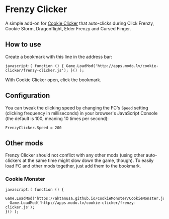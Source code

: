 # Frenzy Clicker

A simple add-on for [Cookie Clicker](http://orteil.dashnet.org/cookieclicker/) that auto-clicks during Click Frenzy, Cookie Storm, Dragonflight, Elder Frenzy and Cursed Finger.

## How to use

Create a bookmark with this line in the address bar:

    javascript:( function () { Game.LoadMod('http://apps.modo.lv/cookie-clicker/frenzy-clicker.js'); }() );

With Cookie Clicker open, click the bookmark.

## Configuration
You can tweak the clicking speed by changing the FC's `Speed` setting (clicking frequency in milliseconds) in your browser's JavaScript Console (the default is 100, meaning 10 times per second):

    FrenzyClicker.Speed = 200

## Other mods
Frenzy Clicker should not conflict with any other mods (using other auto-clickers at the same time might slow down the game, though). To easily load FC and other mods together, just add them to the bookmark.

### Cookie Monster

    javascript:( function () {
      Game.LoadMod('https://aktanusa.github.io/CookieMonster/CookieMonster.js');
      Game.LoadMod('http://apps.modo.lv/cookie-clicker/frenzy-clicker.js');
    }() );
